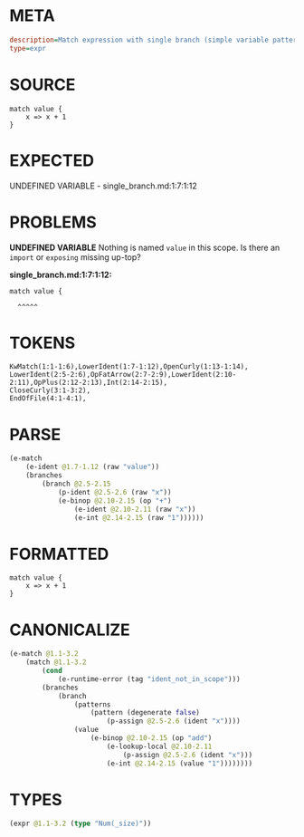 # META
~~~ini
description=Match expression with single branch (simple variable pattern)
type=expr
~~~
# SOURCE
~~~roc
match value {
    x => x + 1
}
~~~
# EXPECTED
UNDEFINED VARIABLE - single_branch.md:1:7:1:12
# PROBLEMS
**UNDEFINED VARIABLE**
Nothing is named `value` in this scope.
Is there an `import` or `exposing` missing up-top?

**single_branch.md:1:7:1:12:**
```roc
match value {
```
      ^^^^^


# TOKENS
~~~zig
KwMatch(1:1-1:6),LowerIdent(1:7-1:12),OpenCurly(1:13-1:14),
LowerIdent(2:5-2:6),OpFatArrow(2:7-2:9),LowerIdent(2:10-2:11),OpPlus(2:12-2:13),Int(2:14-2:15),
CloseCurly(3:1-3:2),
EndOfFile(4:1-4:1),
~~~
# PARSE
~~~clojure
(e-match
	(e-ident @1.7-1.12 (raw "value"))
	(branches
		(branch @2.5-2.15
			(p-ident @2.5-2.6 (raw "x"))
			(e-binop @2.10-2.15 (op "+")
				(e-ident @2.10-2.11 (raw "x"))
				(e-int @2.14-2.15 (raw "1"))))))
~~~
# FORMATTED
~~~roc
match value {
	x => x + 1
}
~~~
# CANONICALIZE
~~~clojure
(e-match @1.1-3.2
	(match @1.1-3.2
		(cond
			(e-runtime-error (tag "ident_not_in_scope")))
		(branches
			(branch
				(patterns
					(pattern (degenerate false)
						(p-assign @2.5-2.6 (ident "x"))))
				(value
					(e-binop @2.10-2.15 (op "add")
						(e-lookup-local @2.10-2.11
							(p-assign @2.5-2.6 (ident "x")))
						(e-int @2.14-2.15 (value "1"))))))))
~~~
# TYPES
~~~clojure
(expr @1.1-3.2 (type "Num(_size)"))
~~~
